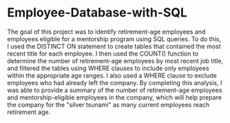 # Employee-Database-with-SQL
The goal of this project was to identify retirement-age employees and employees eligible for a mentorship program using SQL queries. To do this, I used the DISTINCT ON statement to create tables that contained the most recent title for each employee. I then used the COUNT() function to determine the number of retirement-age employees by most recent job title, and filtered the tables using WHERE clauses to include only employees within the appropriate age ranges. I also used a WHERE clause to exclude employees who had already left the company. By completing this analysis, I was able to provide a summary of the number of retirement-age employees and mentorship-eligible employees in the company, which will help prepare the company for the "silver tsunami" as many current employees reach retirement age.
